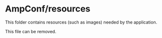 # AmpConf/resources

This folder contains resources (such as images) needed by the application. 

This file can be removed.
